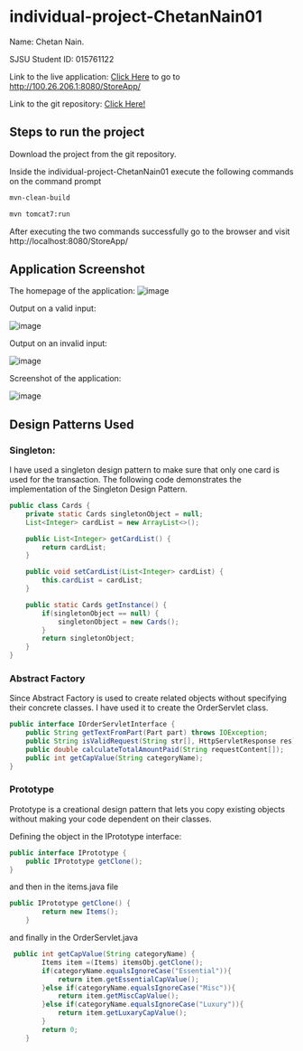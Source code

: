 # individual-project-ChetanNain01
Name: Chetan Nain.

SJSU Student ID:  015761122

Link to the live application: [Click Here](http://100.26.206.1:8080/StoreApp/)
to go to http://100.26.206.1:8080/StoreApp/

Link to the git repository: [Click Here!](https://github.com/gopinathsjsu/individual-project-ChetanNain01)

## Steps to run the project

Download the project from the git repository.

Inside the individual-project-ChetanNain01 execute the following commands on the command prompt

```bash
mvn-clean-build
```
```bash
mvn tomcat7:run
```
After executing the two commands successfully go to the browser and visit
http://localhost:8080/StoreApp/


## Application Screenshot

The homepage of the application:
![image](https://user-images.githubusercontent.com/91368366/144767981-7f5ca2ec-b8e7-4054-904f-65cb7ca40612.png)

Output on a valid input:


![image](https://user-images.githubusercontent.com/91368366/144767995-64144900-e72f-4257-b50c-5e2b2df51b25.png)


Output on an invalid input:

![image](https://user-images.githubusercontent.com/91368366/144768005-69a91f2d-958c-4383-a70f-432c679be441.png)


Screenshot of the application:

![image](https://user-images.githubusercontent.com/91368366/144768064-e2729575-846c-4c15-b076-a5d02d9c3a27.png)

## Design Patterns Used

### Singleton:
I have used a singleton design pattern to make sure that only one card is used for the transaction. The following code demonstrates the implementation of the Singleton Design Pattern. 

```java
public class Cards {
    private static Cards singletonObject = null;
    List<Integer> cardList = new ArrayList<>();

    public List<Integer> getCardList() {
        return cardList;
    }

    public void setCardList(List<Integer> cardList) {
        this.cardList = cardList;
    }

    public static Cards getInstance() {
        if(singletonObject == null) {
            singletonObject = new Cards();
        }
        return singletonObject;
    }
}
```

### Abstract Factory

Since Abstract Factory is used to create related objects without specifying their concrete classes. I have used it to create the OrderServlet class.

```java
public interface IOrderServletInterface {
    public String getTextFromPart(Part part) throws IOException;
    public String isValidRequest(String str[], HttpServletResponse res) throws IOException;
    public double calculateTotalAmountPaid(String requestContent[]);
    public int getCapValue(String categoryName);
}
```

### Prototype
Prototype is a creational design pattern that lets you copy existing objects without making your code dependent on their classes.

Defining the object in the IPrototype interface: 
```java
public interface IPrototype {
    public IPrototype getClone();     
}
```
and then in the items.java file 
```java
public IPrototype getClone() {  
        return new Items(); 
    } 
```
and finally in the OrderServlet.java
```java
 public int getCapValue(String categoryName) {
        Items item =(Items) itemsObj.getClone();
        if(categoryName.equalsIgnoreCase("Essential")){
            return item.getEssentialCapValue();
        }else if(categoryName.equalsIgnoreCase("Misc")){
            return item.getMiscCapValue();
        }else if(categoryName.equalsIgnoreCase("Luxury")){
            return item.getLuxaryCapValue();
        }
        return 0;
    }

```
